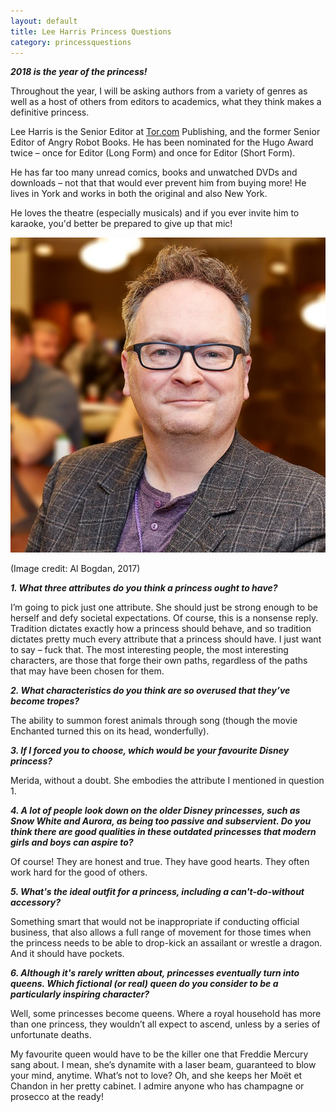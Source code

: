 ```yaml
---
layout: default
title: Lee Harris Princess Questions
category: princessquestions
---
```


**_2018 is the year of the princess!_**

Throughout the year, I will be asking authors from a variety of genres as well as a host of others from editors to academics, what they think makes a definitive princess.

Lee Harris is the Senior Editor at [Tor.com](https://www.tor.com/) Publishing, and the former Senior Editor of Angry Robot Books. He has been nominated for the Hugo Award twice – once for Editor (Long Form) and once for Editor (Short Form).

He has far too many unread comics, books and unwatched DVDs and downloads – not that that would ever prevent him from buying more! He lives in York and works in both the original and also New York.

He loves the theatre (especially musicals) and if you ever invite him to karaoke, you'd better be prepared to give up that mic!

<div class="col-sm-4 pull-right">
<img class="img-responsive" src="/img/Year Of The Princess Questions/Lee Photo.jpg" alt="Lee Harris">
<p class="text-right">(Image credit: Al Bogdan, 2017)</p>
</div>

**_1. What three attributes do you think a princess ought to have?_**

I’m going to pick just one attribute.
She should just be strong enough to be herself and defy societal expectations.
Of course, this is a nonsense reply. Tradition dictates exactly how a princess should behave, and so tradition dictates pretty much every attribute that a princess should have. I just want to say – fuck that. The most interesting people, the most interesting characters, are those that forge their own paths, regardless of the paths that may have been chosen for them.


**_2. What characteristics do you think are so overused that they’ve become tropes?_**

The ability to summon forest animals through song (though the movie Enchanted turned this on its head, wonderfully).


**_3. If I forced you to choose, which would be your favourite Disney princess?_**

Merida, without a doubt. She embodies the attribute I mentioned in question 1.


**_4. A lot of people look down on the older Disney princesses, such as Snow White and Aurora, as being too passive and subservient. Do you think there are good qualities in these outdated princesses that modern girls and boys can aspire to?_**

Of course! They are honest and true. They have good hearts. They often work hard for the good of others. 

**_5. What's the ideal outfit for a princess, including a can't-do-without accessory?_**

Something smart that would not be inappropriate if conducting official business, that also allows a full range of movement for those times when the princess needs to be able to drop-kick an assailant or wrestle a dragon. And it should have pockets.


**_6. Although it's rarely written about, princesses eventually turn into queens. Which fictional (or real) queen do you consider to be a particularly inspiring character?_**

Well, some princesses become queens. Where a royal household has more than one princess, they wouldn’t all expect to ascend, unless by a series of unfortunate deaths.

My favourite queen would have to be the killer one that Freddie Mercury sang about. I mean, she’s dynamite with a laser beam, guaranteed to blow your mind, anytime. What’s not to love? Oh, and she keeps her Moët et Chandon in her pretty cabinet. I admire anyone who has champagne or prosecco at the ready!

